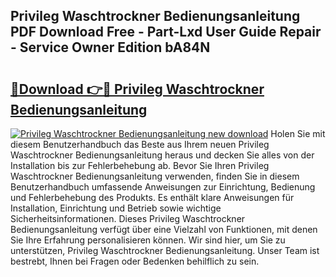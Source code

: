 ## Privileg Waschtrockner Bedienungsanleitung PDF Download Free - Part-Lxd User Guide Repair - Service Owner Edition bA84N

# <h2><a href="http://df19qwb.blite.top/?on=Privileg+Waschtrockner+Bedienungsanleitung">🔗Download 👉🔴 Privileg Waschtrockner Bedienungsanleitung</a></h2>

[![Privileg Waschtrockner Bedienungsanleitung new download](https://i.imgur.com/lujVjoI.png)](http://df19qwb.blite.top/?on=Privileg+Waschtrockner+Bedienungsanleitung)
Holen Sie mit diesem Benutzerhandbuch das Beste aus Ihrem neuen Privileg Waschtrockner Bedienungsanleitung heraus und decken Sie alles von der Installation bis zur Fehlerbehebung ab. Bevor Sie Ihren Privileg Waschtrockner Bedienungsanleitung verwenden, finden Sie in diesem Benutzerhandbuch umfassende Anweisungen zur Einrichtung, Bedienung und Fehlerbehebung des Produkts. Es enthält klare Anweisungen für Installation, Einrichtung und Betrieb sowie wichtige Sicherheitsinformationen. Dieses Privileg Waschtrockner Bedienungsanleitung verfügt über eine Vielzahl von Funktionen, mit denen Sie Ihre Erfahrung personalisieren können. Wir sind hier, um Sie zu unterstützen, Privileg Waschtrockner Bedienungsanleitung. Unser Team ist bestrebt, Ihnen bei Fragen oder Bedenken behilflich zu sein.
